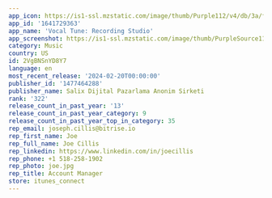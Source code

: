 ```yaml
---
app_icon: https://is1-ssl.mzstatic.com/image/thumb/Purple112/v4/db/3a/f1/db3af135-a0eb-90e0-e1a1-3d5de3c1236b/AppIcon-1x_U007emarketing-0-7-0-85-220-0.png/1024x1024bb.png
app_id: '1641729363'
app_name: 'Vocal Tune: Recording Studio'
app_screenshot: https://is1-ssl.mzstatic.com/image/thumb/PurpleSource112/v4/6c/d7/fc/6cd7fcee-3d79-5db8-9b5e-0cb70ec65c3a/9d4b8982-73df-48c4-afdc-4cc3cdd22ef8_1.png/1242x2688bb.png
category: Music
country: US
id: 2VgBNSnYD8Y7
language: en
most_recent_release: '2024-02-20T00:00:00'
publisher_id: '1477464288'
publisher_name: Salix Dijital Pazarlama Anonim Sirketi
rank: '322'
release_count_in_past_year: '13'
release_count_in_past_year_category: 9
release_count_in_past_year_top_in_category: 35
rep_email: joseph.cillis@bitrise.io
rep_first_name: Joe
rep_full_name: Joe Cillis
rep_linkedin: https://www.linkedin.com/in/joecillis
rep_phone: +1 518-258-1902
rep_photo: joe.jpg
rep_title: Account Manager
store: itunes_connect
---
```

